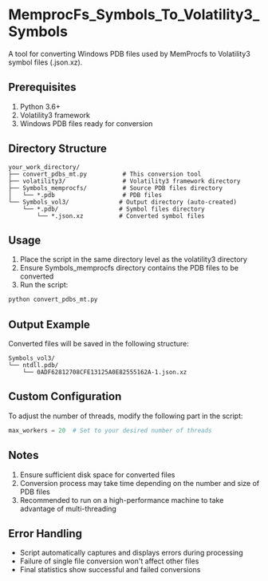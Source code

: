 # MemprocFs_Symbols_To_Volatility3_Symbols

A tool for converting Windows PDB files used by MemProcfs to Volatility3 symbol files (.json.xz).

## Prerequisites

1. Python 3.6+
2. Volatility3 framework
3. Windows PDB files ready for conversion

## Directory Structure

```
your_work_directory/
├── convert_pdbs_mt.py          # This conversion tool
├── volatility3/                # Volatility3 framework directory
├── Symbols_memprocfs/          # Source PDB files directory
│   └── *.pdb                   # PDB files
└── Symbols_vol3/              # Output directory (auto-created)
    └── *.pdb/                 # Symbol files directory
        └── *.json.xz          # Converted symbol files
```

## Usage

1. Place the script in the same directory level as the volatility3 directory
2. Ensure Symbols_memprocfs directory contains the PDB files to be converted
3. Run the script:
```bash
python convert_pdbs_mt.py
```

## Output Example

Converted files will be saved in the following structure:
```
Symbols_vol3/
└── ntdll.pdb/
    └── 0ADF62812708CFE13125A0E82555162A-1.json.xz
```

## Custom Configuration

To adjust the number of threads, modify the following part in the script:
```python
max_workers = 20  # Set to your desired number of threads
```

## Notes

1. Ensure sufficient disk space for converted files
2. Conversion process may take time depending on the number and size of PDB files
3. Recommended to run on a high-performance machine to take advantage of multi-threading

## Error Handling

- Script automatically captures and displays errors during processing
- Failure of single file conversion won't affect other files
- Final statistics show successful and failed conversions
